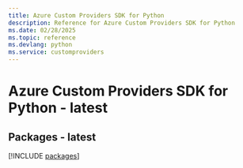 ```yaml
---
title: Azure Custom Providers SDK for Python
description: Reference for Azure Custom Providers SDK for Python
ms.date: 02/28/2025
ms.topic: reference
ms.devlang: python
ms.service: customproviders
---
```

# Azure Custom Providers SDK for Python - latest
## Packages - latest
[!INCLUDE [packages](custom-providers-index.md)]
